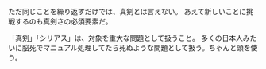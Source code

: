 ただ同じことを繰り返すだけでは、真剣とは言えない。
あえて新しいことに挑戦するのも真剣さの必須要素だ。

「真剣」「シリアス」は、対象を重大な問題として扱うこと。
多くの日本人みたいに脳死でマニュアル処理してたら死ぬような問題として扱う。ちゃんと頭を使う。

